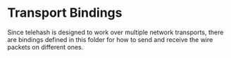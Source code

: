 Transport Bindings
==================

Since telehash is designed to work over multiple network transports, there are bindings defined in this folder for how to send and receive the wire packets on different ones.